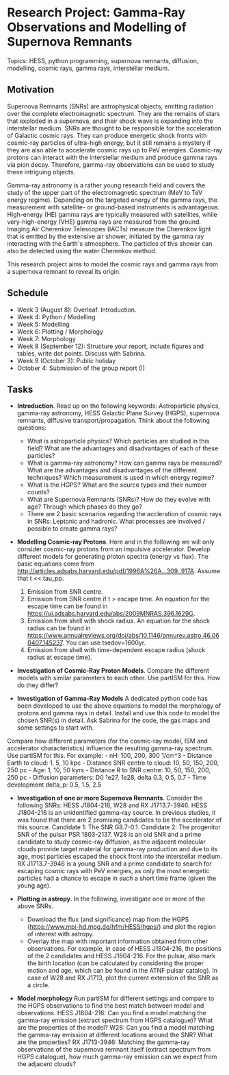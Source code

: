 # Research Project: Gamma-Ray Observations and Modelling of Supernova Remnants

Topics: HESS, python programming, supernova remnants, diffusion, modelling, cosmic rays, gamma rays, interstellar medium.

## Motivation
Supernova Remnants (SNRs) are astrophysical objects, emitting radiation over the complete electromagnetic spectrum.
They are the remains of stars that exploded in a supernova, and their shock wave is expanding into the interstellar medium. 
SNRs are thought to be responsible for the acceleration of Galactic cosmic rays.
They can produce energetic shock fronts with cosmic-ray particles of ultra-high energy, but it still remains a mystery if they are also able to accelerate cosmic rays up to PeV energies. 
Cosmic-ray protons can interact with the interstellar medium and produce gamma rays via pion decay. 
Therefore, gamma-ray observations can be used to study these intriguing objects.

Gamma-ray astronomy is a rather young research field and covers the study of the upper part of the electromagnetic spectrum (MeV to TeV energy regime). Depending on the targeted energy of the gamma rays, the measurement with satellite- or ground-based instruments is advantageous. High-energy (HE) gamma rays are typically measured with satellites, while very-high-energy (VHE) gamma rays are measured from the ground. Imaging Air Cherenkov Telescopes (IACTs) measure the Cherenkov light that is emitted by the extensive air shower, initiated by the gamma ray interacting with the Earth's atmosphere. The particles of this shower can also be detected using the water Cherenkov method.

This research project aims to model the cosmic rays and gamma rays from a supernova remnant to reveal its origin.


## Schedule
* Week 3 (August 8): Overleaf. Introduction.
* Week 4: Python / Modelling
* Week 5: Modelling
* Week 6: Plotting / Morphology
* Week 7: Morphology
* Week 8 (September 12): Structure your report, include figures and tables, write dot points. Discuss with Sabrina.
* Week 9 (October 3): Public holiday
* October 4: Submission of the group report (!)


## Tasks

* **Introduction**. Read up on the following keywords: Astroparticle physics, gamma-ray astronomy, HESS Galactic Plane Survey (HGPS), supernova remnants, diffusive transport/propagation. 
Think about the following questions: 
    - What is astroparticle physics? Which particles are studied in this field? What are the advantages and disadvantages of each of these particles?
    - What is gamma-ray astronomy? How can gamma rays be measured? What are the advantages and disadvantages of the different techniques? Which measurement is used in which energy regime? 
    - What is the HGPS? What are the source types and their number counts?
    - What are Supernova Remnants (SNRs)? How do they evolve with age? Through which phases do they go?
    - There are 2 basic scenarios regarding the accleration of cosmic rays in SNRs: Leptonic and hadronic. What processes are involved / possible to create gamma rays?
    
* **Modelling Cosmic-ray Protons**. Here and in the following we will only consider cosmic-ray protons from an impulsive accelerator. Develop different models for generating proton spectra (energy vs flux). The basic equations come from http://articles.adsabs.harvard.edu/pdf/1996A%26A...309..917A. Assume that t << tau_pp.

    1. Emission from SNR centre.
    2. Emission from SNR centre if t > escape time. An equation for the escape time can be found in https://ui.adsabs.harvard.edu/abs/2009MNRAS.396.1629G.
    3. Emission from shell with shock radius. An equation for the shock radius can be found in https://www.annualreviews.org/doi/abs/10.1146/annurev.astro.46.060407.145237. You can use tsedov=1600yr. 
    4. Emission from shell with time-dependent escape radius (shock radius at escape time).

* **Investigation of Cosmic-Ray Proton Models**. Compare the different models with similar parameters to each other. Use partISM for this. How do they differ?

* **Investigation of Gamma-Ray Models** A dedicated python code has been developed to use the above equations to model the morphology of protons and gamma rays in detail. Install and use this code to model the chosen SNR(s) in detail. Ask Sabrina for the code, the gas maps and some settings to start with.

Compare how different parameters (for the cosmic-ray model, ISM and accelerator characteristics) influence the resulting gamma-ray spectrum. Use partISM for this. For example:
    - nH: 100, 200, 300 1/cm^3
    - Distance Earth to cloud: 1, 5, 10 kpc
    - Distance SNR centre to cloud: 10, 50, 150, 200, 250 pc
    - Age: 1, 10, 50 kyrs
    - Distance R to SNR centre: 10, 50, 150, 200, 250 pc
    - Diffusion parameters: D0 1e27, 1e28, delta 0.3, 0.5, 0.7
    - Time development delta_p: 0.5, 1.5, 2.5

* **Investigation of one or more Supernova Remnants**. Consider the following SNRs: HESS J1804-216, W28 and RX J1713.7-3946.
HESS J1804-216 is an unidentified gamma-ray source. In previous studies, it was found that there are 2 promising candidates to be the accelerator of this source. Candidate 1: The SNR G8.7-0.1. Candidate 2: The progenitor SNR of the pulsar PSR 1803-2137.
W28 is an old SNR and a prime candidate to study cosmic-ray diffusion, as the adjacent molecular clouds provide target material for gamma-ray production and due to its age, most particles escaped the shock front into the interstellar medium.
RX J1713.7-3946 is a young SNR and a prime candidate to search for escaping cosmic rays with PeV energies, as only the most energetic particles had a chance to escape in such a short time frame (given the young age).
  
* **Plotting in astropy**. In the following, investigate one or more of the above SNRs.
    - Download the flux (and significance) map from the HGPS (https://www.mpi-hd.mpg.de/hfm/HESS/hgps/) and plot the region of interest with astropy.
    - Overlay the map with important information obtained from other observations. For example, in case of HESS J1804-216, the positions of the 2 candidates and HESS J1804-216. For the pulsar, also mark the birth location (can be calculated by considering the proper motion and age, which can be found in the ATNF pulsar catalog). In case of W28 and RX J1713, plot the current extension of the SNR as a circle.

* **Model morphology** Run partISM for different settings and compare to the HGPS observations to find the best match between model and observations.
HESS J1804-216: Can you find a model matching the gamma-ray emission (extract spectrum from HGPS catalogue)? What are the properties of the model?
W28: Can you find a model matching the gamma-ray emission at different locations around the SNR? What are the properties?
RX J1713-3946: Matching the gamma-ray observations of the supernova remnant itself (extract spectrum from HGPS catalogue), how much gamma-ray emission can we expect from the adjacent clouds?


